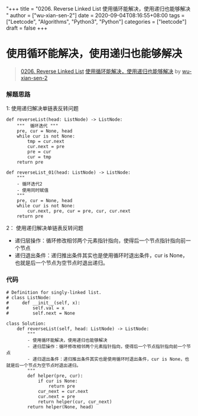 "+++
title = "0206. Reverse Linked List 使用循环能解决，使用递归也能够解决 "
author = ["wu-xian-sen-2"]
date = 2020-09-04T08:16:55+08:00
tags = ["Leetcode", "Algorithms", "Python3", "Python"]
categories = ["leetcode"]
draft = false
+++

# 使用循环能解决，使用递归也能够解决

> [0206. Reverse Linked List](https://leetcode-cn.com/problems/reverse-linked-list/)
> [使用循环能解决，使用递归也能够解决](https://leetcode-cn.com/problems/reverse-linked-list/solution/shi-yong-xun-huan-neng-jie-jue-shi-yong-di-gui-ye-/) by [wu-xian-sen-2](https://leetcode-cn.com/u/wu-xian-sen-2/)

### 解题思路
1:  使用递归解决单链表反转问题
```
def reverseList(head: ListNode) -> ListNode:
    """  循环迭代 """
    pre, cur = None, head
    while cur is not None:
        tmp = cur.next
        cur.next = pre
        pre = cur
        cur = tmp
    return pre

def reverseList_01(head: ListNode) -> ListNode:
    """
    - 循环迭代2
    - 使用同时赋值
    """
    pre, cur = None, head
    while cur is not None:
        cur.next, pre, cur = pre, cur, cur.next
    return pre
```
2： 使用递归解决单链表反转问题 
- 递归层操作：循环修改相邻两个元素指针指向，使得后一个节点指针指向前一个节点
- 递归退出条件：递归推出条件其实也是使用循环时退出条件，cur is None，也就是后一个节点为空节点时退出递归。

### 代码

```python3
# Definition for singly-linked list.
# class ListNode:
#     def __init__(self, x):
#         self.val = x
#         self.next = None

class Solution:
    def reverseList(self, head: ListNode) -> ListNode:  
        """
        - 使用循环能解决，使用递归也能够解决
        - 递归层操作：循环修改相邻两个元素指针指向，使得后一个节点指针指向前一个节点
        - 递归退出条件：递归推出条件其实也是使用循环时退出条件，cur is None，也就是后一个节点为空节点时退出递归。
        """
        def helper(pre, cur):
            if cur is None:
                return pre
            cur_next = cur.next
            cur.next = pre
            return helper(cur, cur_next)
        return helper(None, head)

```